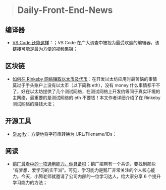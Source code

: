 > # Daily-Front-End-News

## 编译器

- [VS Code 还能这样](https://vscodecandothat.com/)：；VS Code 在广大调查中被视为最受欢迎的编辑器，该链接可能是最为方便的视频集锦；

## 区块链

- [如何在 Rinkeby 网络赚取以太币及代币](https://zhaozhiming.github.io/blog/2018/04/18/how-to-earn-eth-and-token-in-rinkeby/)：在开发以太坊应用时最苦恼的事情莫过于手头账户上没有以太币（以下简称 eth），没有 money 什么事情都干不了，好在以太坊提供了几个测试网络，在测试网络上开发约等同于真实环境的主网络，最重要的是测试网络的 eth 不要钱！本文作者详细介绍了在 Rinkeby 测试网络的赚钱大法；

## 开源工具

- [Slugify](https://github.com/sindresorhus/slugify)：方便地将字符串转换为 URL/Filename/IDs；

## 阅读

- [鹅厂最看中的一项通用能力，你具备吗](http://suo.im/5p2BCz)：鹅厂招聘有一个共识，要找到那些 “有梦想、爱学习的实干派”。可见，学习能力是鹅厂非常关注的个人核心能力。今天，小腾老师就邀请了公司内部的一位学习达人，给大家分享 6 个提升学习能力的方法；
